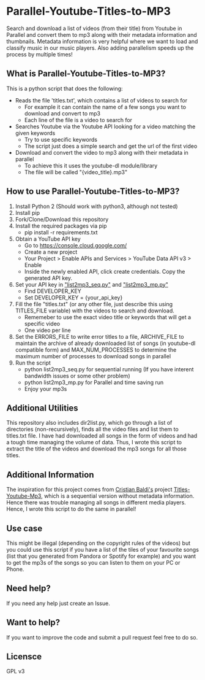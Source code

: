# Parallel-Youtube-Titles-to-MP3

Search and download a list of videos (from their title) from Youtube in Parallel and convert them to mp3 along with their metadata information and thumbnails. Metadata information is very helpful where we want to load and classify music in our music players. Also adding parallelism speeds up the process by multiple times!


## What is Parallel-Youtube-Titles-to-MP3?

This is a python script that does the following:

* Reads the file 'titles.txt', which contains a list of videos to search for
    * For example it can contain the name of a few songs you want to download and convert to mp3
    * Each line of the file is a video to search for 
* Searches Youtube via the Youtube API looking for a video matching the given keywords
    * Try to use specific keywords
    * The script just does a simple search and get the url of the first video
* Download and convert the video to mp3 along with their metadata in parallel
    * To achieve this it uses the youtube-dl module/library 
    * The file will be called "{video_title}.mp3"

## How to use Parallel-Youtube-Titles-to-MP3?

1. Install Python 2 (Should work with python3, although not tested)
2. Install pip
3. Fork/Clone/Download this repository
4. Install the required packages via pip
    * pip install -r requirements.txt
5. Obtain a YouTube API key
    * Go to https://console.cloud.google.com/
    * Create a new project 
    * Your Project > Enable APIs and Services > YouTube Data API v3 > Enable
    * Inside the newly enabled API, click create credentials. Copy the generated API key.
6. Set your API key in ["list2mp3_seq.py"](list2mp3_seq.py) and ["list2mp3_mp.py"](list2mp3_mp.py)
    * Find DEVELOPER_KEY
    * Set DEVELOPER_KEY = {your_api_key}
7. Fill the file "titles.txt" (or any other file, just describe this using TITLES_FILE variable) with the videos to search and download.
    * Rememeber to use the exact video title or keywords that will get a specific video
    * One video per line
8. Set the ERRORS_FILE to write error titles to a file, ARCHIVE_FILE to maintain the archive of already downloaded list of songs (in youtube-dl compatible form) and MAX_NUM_PROCESSES to determine the maximum number of processes to download songs in parallel
9. Run the script
    * python list2mp3_seq.py for sequential running (If you have interent bandwidth issues or some other problem)
    * python list2mp3_mp.py for Parallel and time saving run
    * Enjoy your mp3s

## Additional Utilities

This repository also includes dir2list.py, which go through a list of directories (non-recursively), finds all the video files and list them to titles.txt file. I have had downloaded all songs in the form of videos and had a tough time managing the volume of data. Thus, I wrote this script to extract the title of the videos and download the mp3 songs for all those titles.

## Additional Information

The inspiration for this project comes from [Cristian Baldi's](https://github.com/crisbal) project [Titles-Youtube-Mp3](https://github.com/crisbal/Titles-Youtube-Mp3), which is a sequential version without metadata information. Hence there was trouble managing all songs in different media players. Hence, I wrote this script to do the same in parallel!

## Use case

This might be illegal (depending on the copyright rules of the videos) but you could use this script if you have a list of the tiles of your favourite songs (list that you generated from Pandora or Spotify for example) and you want to get the mp3s of the songs so you can listen to them on your PC or Phone.

## Need help?

If you need any help just create an Issue.

## Want to help?

If you want to improve the code and submit a pull request feel free to do so.

## Licensce

GPL v3







 